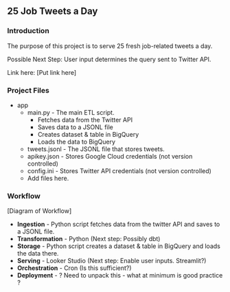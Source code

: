## 25 Job Tweets a Day

### Introduction

The purpose of this project is to serve 25 fresh job-related tweets a day. 

Possible Next Step: User input determines the query sent to Twitter API.

Link here: [Put link here] 

### Project Files
- app
    - main.py - The main ETL script.
        - Fetches data from the Twitter API
        - Saves data to a JSONL file
        - Creates dataset & table in BigQuery
        - Loads the data to BigQuery
    - tweets.jsonl - The JSONL file that stores tweets.
    - apikey.json - Stores Google Cloud credentials (not version controlled)
    - config.ini - Stores Twitter API credentials (not version controlled)
    - Add files here.

### Workflow

[Diagram of Workflow]

- **Ingestion** - Python script fetches data from the twitter API and saves to a JSONL file.
- **Transformation** - Python (Next step: Possibly dbt)
- **Storage** - Python script creates a dataset & table in BigQuery and loads the data there.
- **Serving** - Looker Studio (Next step: Enable user inputs. Streamlit?) 
- **Orchestration** - Cron (Is this sufficient?)
- **Deployment** - ? Need to unpack this - what at minimum is good practice ?




